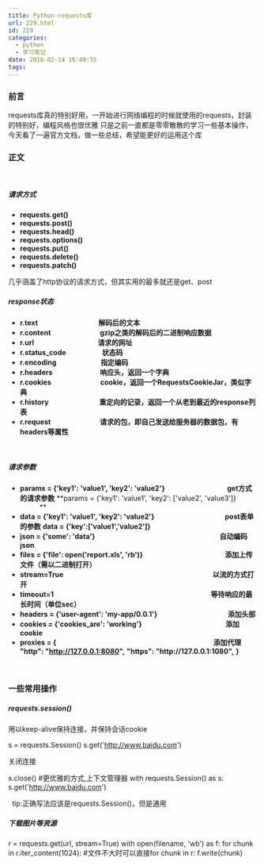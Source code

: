 ```yaml
---
title: Python-requests库
url: 229.html
id: 229
categories:
  - python
  - 学习笔记
date: 2018-02-14 16:49:55
tags:
---
```


### 前言

requests库真的特别好用，一开始进行网络编程的时候就使用的requests，封装的特别好，编程风格也很优雅 只是之前一直都是零零散散的学习一些基本操作，今天看了一遍官方文档，做一些总结，希望能更好的运用这个库  

### 正文

 

##### 请求方式

*   **requests.get()**
*   **requests.post()**
*   **requests.head()**
*   **requests.options()**
*   **requests.put()**
*   **requests.delete()**
*   **requests.patch()**

几乎涵盖了http协议的请求方式，但其实用的最多就还是get、post  

##### response状态

*   **r.text                                     解码后的文本**
*   **r.content                              gzip之类的解码后的二进制响应数据**
*   **r.url                                       请求的网址**
*   **r.status_code                      状态码**
*   **r.encoding                           指定编码**
*   **r.headers                             响应头，返回一个字典**
*   **r.cookies                              cookie，返回一个RequestsCookieJar，类似字典**
*   **r.history                               重定向的记录，返回一个从老到最近的response列表**
*   **r.request                              请求的包，即自己发送给服务器的数据包，有headers等属性**

 

##### 请求参数

*   **params = {'key1': 'value1', 'key2': 'value2'}                                      get方式的请求参数** **params = {'key1': 'value1', 'key2': \['value2', 'value3'\]}                     **
*   **data = {'key1': 'value1', 'key2': 'value2'}                                           post表单的参数** **data = {'key':\['value1','value2'\]}**
*   **json = {'some': 'data'}                                                                            自动编码json**
*   **files = {'file': open('report.xls', 'rb')}                                                  添加上传文件（需以二进制打开）**
*   **stream=True                                                                                           以流的方式打开**
*   **timeout=1                                                                                                等待响应的最长时间（单位sec）**
*   **headers = {'user-agent': 'my-app/0.0.1'}                                           添加头部**
*   **cookies = {'cookies_are': 'working'}                                                   添加cookie**
*   **proxies = {                                                                                                添加代理** **"http": "http://127.0.0.1:8080",** **"https": "http://**127.0.0.1**:1080",** **}**

 

### 一些常用操作

##### requests.session()

用以keep-alive保持连接，并保持会话cookie

s = requests.Session()
s.get('http://www.baidu.com')

关闭连接

s.close()
#更优雅的方式,上下文管理器
with requests.Session() as s:
     s.get('http://www.baidu.com')

  tip:正确写法应该是requests.Session()，但是通用  

##### 下载图片等资源

r = requests.get(url, stream=True)
with open(filename, 'wb') as f:
     for chunk in r.iter_content(1024):    #文件不大时可以直接for chunk in r:
         f.write(chunk)